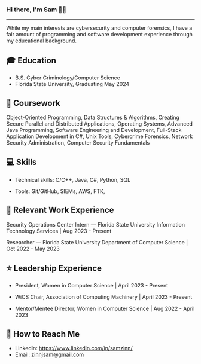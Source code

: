 ### Hi there, I'm Sam 👩‍💻
------------------------------

While my main interests are cybersecurity and computer forensics, I have a fair amount of programming and software development experience through my educational background.

🎓 Education
------------
- B.S. Cyber Criminology/Computer Science
- Florida State University, Graduating May 2024

📖 Coursework
-------------
Object-Oriented Programming,
Data Structures & Algorithms,
Creating Secure Parallel and Distributed Applications,
Operating Systems,
Advanced Java Programming,
Software Engineering and Development,
Full-Stack Application Development in C#,
Unix Tools,
Cybercrime Forensics,
Network Security Administration,
Computer Security Fundamentals

💻 Skills
---------
- Technical skills:
C/C++,
Java,
C#,
Python,
SQL

- Tools:
Git/GitHub,
SIEMs,
AWS,
FTK,

💼 Relevant Work Experience
------------------
Security Operations Center Intern — Florida State University Information Technology Services | Aug 2023 - Present

Researcher — Florida State University Department of Computer Science | Oct 2022 - May 2023

⭐️ Leadership Experience 
-----------------------
- President, Women in Computer Science | April 2023 - Present

- WiCS Chair, Association of Computing Machinery | April 2023 - Present

- Mentor/Mentee Director, Women in Computer Science | Aug 2022 - April 2023

💌 How to Reach Me
------------------
- LinkedIn: https://www.linkedin.com/in/samzinn/
- Email: zinnjsam@gmail.com
